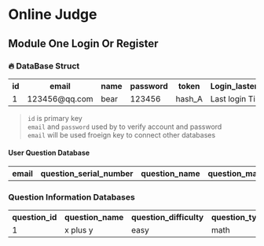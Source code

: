 # Online Judge

## Module One Login Or Register

### 🔥 DataBase Struct

<table>
    <tr>
        <th>id</th>
        <th>email</th>
        <th>name</th>
        <th>password</th>
        <th>token</th>
        <th>Login_laster_time</th>
    </tr>
    <tr>
        <td>1</td>
        <td>123456@qq.com</td>
        <td>bear</td>
        <td>123456</td>
        <td>hash_A</td>
        <td>Last login Time</td>
    </tr>
</table>

> `id` is primary key <br>
> `email` and `password` used by to verify account and password <br>
> `email` will be used froeign key to connect other databases

#### User Question Database
<table>
    <tr>
        <th>email</th>
        <th>question_serial_number</th>
        <th>question_name</th>
        <th>question_max_score</th>
    </tr>
</table>


### Question Information Databases
<table>
    <tr>
        <th>question_id</th>
        <th>question_name</th>
        <th>question_difficulty</th>
        <th>question_types</th>
    </tr>
    <tr>
        <td>1</td>
        <td>x plus y</td>
        <td>easy</td>
        <td>math</td>
    </tr>
</table>

